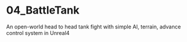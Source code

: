 # 04_BattleTank
An open-world head to head tank fight with simple AI, terrain, advance control system in Unreal4
